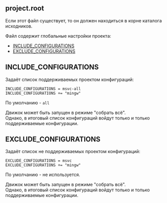 ﻿
project.root  
------------

Если этот файл существует, 
то он должен находиться в корне каталога исходников.  


Файл содержит глобальные настройки проекта:  
- [INCLUDE_CONFIGURATIONS](#INCLUDE_CONFIGURATIONS "список поддерживаемых конфигураций")  
- [EXCLUDE_CONFIGURATIONS](#EXCLUDE_CONFIGURATIONS "список неподдерживаемых конфигураций")  

## INCLUDE_CONFIGURATIONS
Задаёт список поддерживаемых проектом конфигураций:
```
INCLUDE_CONFIGURATIONS = msvc-all
INCLUDE_CONFIGURATIONS += "mingw"
```
По умолчанию - `all`

Движок может быть запущен в режиме "собрать всё".  
Однако, в итоговый список конфигураций войдут только и только поддерживаемые конфигурации.  

## EXCLUDE_CONFIGURATIONS
Задаёт список не поддерживаемых проектом конфигураций:
```
EXCLUDE_CONFIGURATIONS = msvc
EXCLUDE_CONFIGURATIONS += "mingw"
```
По умолчанию - не используется.

Движок может быть запущен в режиме "собрать всё".  
Однако, в итоговый список конфигураций войдут только и только поддерживаемые конфигурации.  


